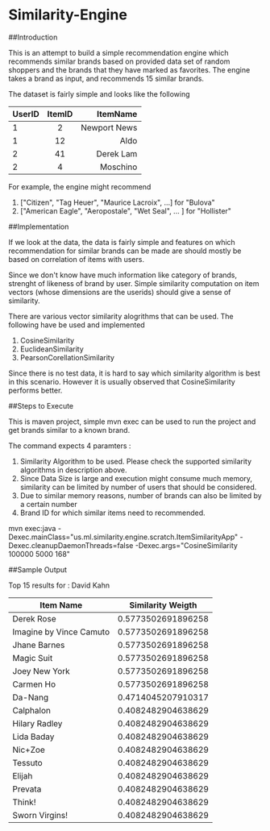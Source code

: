 # Similarity-Engine

##Introduction

This is an attempt to build a simple recommendation engine which recommends similar brands based on provided data set of random shoppers and the brands that they have marked as favorites. The engine takes a brand as input, and recommends 15 similar brands. 

The dataset is fairly simple and looks like the following 

|   UserID   |   ItemID  |   ItemName        |
| ---------- |:---------:| -----------------:|
|     1      |    2      |    Newport News   |
|     1      |    12     |    Aldo           |
|     2      |    41     |    Derek Lam      |
|     2      |     4     |    Moschino       |

For example, the engine might recommend

1. ["Citizen", "Tag Heuer", "Maurice Lacroix", ...] for "Bulova"
2. ["American Eagle", "Aeropostale", "Wet Seal", ... ] for "Hollister"


##Implementation

If we look at the data, the data is fairly simple and features on which recommendation for similar brands can be made are should mostly be based on correlation of items with users.

Since we don't know have much information like category of brands, strenght of likeness of brand by user. Simple similarity computation on item vectors (whose dimensions are the userids) should give a sense of similarity.

There are various vector similarity alogrithms that can be used. The following have be used and implemented

1. CosineSimilarity
2. EuclideanSimilarity
3. PearsonCorellationSimilarity

Since there is no test data, it is hard to say which similarity algorithm is best in this scenario. However it is usually observed that CosineSimilarity performs better.

##Steps to Execute

This is maven project, simple mvn exec can be used to run the project and get brands similar to a known brand.

The command expects 4 paramters : 

1. Similarity Algorithm  to be used. Please check the supported similarity algorithms in description above.
2. Since Data Size is large and execution might consume much memory, similarity can be limited by number of users that should be considered.
3. Due to similar memory reasons, number of brands can also be limited by a certain number
4. Brand ID for which similar items need to recommended.

mvn exec:java -Dexec.mainClass="us.ml.similarity.engine.scratch.ItemSimilarityApp" -Dexec.cleanupDaemonThreads=false -Dexec.args="CosineSimilarity 100000 5000 168"

##Sample Output

Top 15 results for : David Kahn 

|   Item Name                  |   Similarity Weigth    |
| -----------------------------|:----------------------:|
|     Derek Rose               |    0.5773502691896258  |
|     Imagine by Vince Camuto  |    0.5773502691896258  |
|     Jhane Barnes             |    0.5773502691896258  |
|     Magic Suit               |    0.5773502691896258  |
|     Joey New York            |    0.5773502691896258  |
|     Carmen Ho                |    0.5773502691896258  |
|     Da-Nang                  |    0.4714045207910317  |
|     Calphalon                |    0.4082482904638629  |
|     Hilary Radley            |    0.4082482904638629  |
|     Lida Baday               |    0.4082482904638629  |
|     Nic+Zoe                  |    0.4082482904638629  |
|     Tessuto                  |    0.4082482904638629  |
|     Elijah                   |    0.4082482904638629  |
|     Prevata                  |    0.4082482904638629  |
|     Think!                   |    0.4082482904638629  |
|     Sworn Virgins!           |    0.4082482904638629  |
